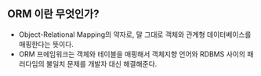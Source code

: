 ## ORM 이란 무엇인가?
- Object-Relational Mapping의 약자로, 말 그대로 객체와 관계형 데이터베이스를 매핑한다는 뜻이다.
- ORM 프에임워크는 객체와 테이블을 매핑해서 객체지향 언어와 RDBMS 사이의 패러다임의 불일치 문제를 개발자 대신 해결해준다.

